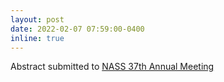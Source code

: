 ```yaml
---
layout: post
date: 2022-02-07 07:59:00-0400
inline: true
---
```


Abstract submitted to [NASS 37th Annual Meeting](https://www.spine.org/am) 
